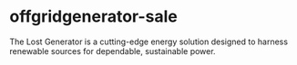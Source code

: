 # offgridgenerator-sale
The Lost Generator is a cutting-edge energy solution designed to harness renewable sources for dependable, sustainable power.
